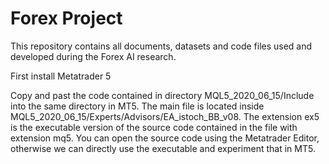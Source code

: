 # Forex Project

This repository contains all documents, datasets and code files used and developed during the Forex AI research.

First install Metatrader 5

Copy and past the code contained in directory MQL5_2020_06_15/Include into the same directory in MT5. 
The main file is located inside MQL5_2020_06_15/Experts/Advisors/EA_istoch_BB_v08. The extension ex5 is the executable version of the source code contained in the file with extension mq5.  You can open the source code using the Metatrader Editor, otherwise we can directly use the executable and experiment that in MT5. 